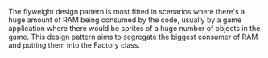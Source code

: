 The flyweight design pattern is most fitted in scenarios where there's a huge amount
of RAM being consumed by the code, usually by a game application where there would be
sprites of a huge number of objects in the game. This design pattern aims to segregate 
the biggest consumer of RAM and putting them into the Factory class.

